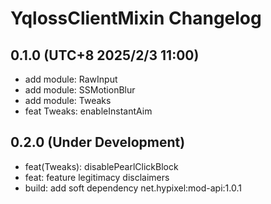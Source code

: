 # YqlossClientMixin Changelog

## 0.1.0 (UTC+8 2025/2/3 11:00)

* add module: RawInput
* add module: SSMotionBlur
* add module: Tweaks
* feat Tweaks: enableInstantAim

## 0.2.0 (Under Development)

* feat(Tweaks): disablePearlClickBlock
* feat: feature legitimacy disclaimers
* build: add soft dependency net.hypixel:mod-api:1.0.1
